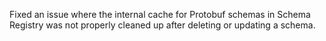 Fixed an issue where the internal cache for Protobuf schemas in Schema Registry was not properly cleaned up after deleting or updating a schema.
